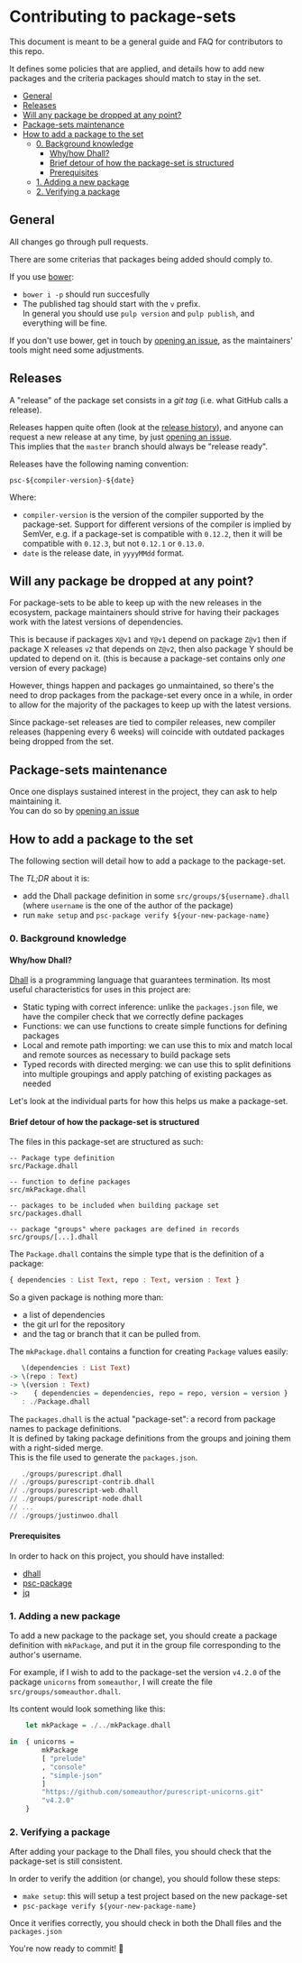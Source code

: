 # Contributing to package-sets

This document is meant to be a general guide and FAQ for contributors to this repo.

It defines some policies that are applied, and details how to add new packages and the criteria packages should match to stay in the set.


- [General](#general)
- [Releases](#releases)
- [Will any package be dropped at any point?](#will-any-package-be-dropped-at-any-point)
- [Package-sets maintenance](#package-sets-maintenance)
- [How to add a package to the set](#how-to-add-a-package-to-the-set)
  - [0. Background knowledge](#0-background-knowledge)
    - [Why/how Dhall?](#whyhow-dhall)
    - [Brief detour of how the package-set is structured](#brief-detour-of-how-the-package-set-is-structured)
    - [Prerequisites](#prerequisites)
  - [1. Adding a new package](#1-adding-a-new-package)
  - [2. Verifying a package](#2-verifying-a-package)


## General

All changes go through pull requests.

There are some criterias that packages being added should comply to.

If you use [bower][bower]:
- `bower i -p` should run succesfully
- The published tag should start with the `v` prefix.  
  In general you should use `pulp version` and `pulp publish`, and everything will be fine.

If you don't use bower, get in touch by [opening an issue][issues], as the maintainers' tools might need some adjustments.

## Releases

A "release" of the package set consists in a *git tag* (i.e. what GitHub calls a release).

Releases happen quite often (look at the [release history][releases]), and anyone can request a new release at any time, by just [opening an issue][issues].  
This implies that the `master` branch should always be "release ready".

Releases have the following naming convention:
```
psc-${compiler-version}-${date}
```

Where:
- `compiler-version` is the version of the compiler supported by the package-set.
  Support for different versions of the compiler is implied by SemVer, e.g. if a package-set is compatible with `0.12.2`, then it will be compatible with `0.12.3`, but not `0.12.1` or `0.13.0`.
- `date` is the release date, in `yyyyMMdd` format.

## Will any package be dropped at any point?

For package-sets to be able to keep up with the new releases in the ecosystem, package maintainers should strive for having their packages work with the latest versions of dependencies.

This is because if packages `X@v1` and `Y@v1` depend on package `Z@v1` then if package X releases `v2` that depends on `Z@v2`, then also package Y should be updated to depend on it. (this is because a package-set contains only *one* version of every package)

However, things happen and packages go unmaintained, so there's the need to drop packages from the package-set every once in a while, in order to allow for the majority of the packages to keep up with the latest versions.

Since package-set releases are tied to compiler releases, new compiler releases (happening every 6 weeks) will coincide with outdated packages being dropped from the set.

## Package-sets maintenance

Once one displays sustained interest in the project, they can ask to help maintaining it.  
You can do so by [opening an issue][issues]

## How to add a package to the set

The following section will detail how to add a package to the package-set.

The *TL;DR* about it is:
- add the Dhall package definition in some `src/groups/${username}.dhall` (where `username` is the one of the author of the package)
- run `make setup` and `psc-package verify ${your-new-package-name}`

### 0. Background knowledge

#### Why/how Dhall?

[Dhall](https://github.com/dhall-lang/dhall-lang) is a programming language that guarantees
termination. Its most useful characteristics for uses in this project are:
* Static typing with correct inference: unlike the `packages.json` file, we have the compiler check that we correctly define packages
* Functions: we can use functions to create simple functions for defining packages
* Local and remote path importing: we can use this to mix and match local and remote sources as necessary to build package sets
* Typed records with directed merging: we can use this to split definitions into multiple groupings and apply patching of existing packages as needed

Let's look at the individual parts for how this helps us make a package-set.

#### Brief detour of how the package-set is structured

The files in this package-set are structured as such:

```
-- Package type definition
src/Package.dhall

-- function to define packages
src/mkPackage.dhall

-- packages to be included when building package set
src/packages.dhall

-- package "groups" where packages are defined in records
src/groups/[...].dhall
```

The `Package.dhall` contains the simple type that is the definition of a package:

```hs
{ dependencies : List Text, repo : Text, version : Text }
```

So a given package is nothing more than:
- a list of dependencies
- the git url for the repository
- and the tag or branch that it can be pulled from.

The `mkPackage.dhall` contains a function for creating `Package` values easily:

```hs
   \(dependencies : List Text)
-> \(repo : Text)
-> \(version : Text)
->    { dependencies = dependencies, repo = repo, version = version }
   : ./Package.dhall
```

The `packages.dhall` is the actual "package-set": a record from package names to package definitions.  
It is defined by taking package definitions from the groups and joining them with a right-sided merge.  
This is the file used to generate the `packages.json`.


```hs
   ./groups/purescript.dhall
// ./groups/purescript-contrib.dhall
// ./groups/purescript-web.dhall
// ./groups/purescript-node.dhall
// ...
// ./groups/justinwoo.dhall
```

#### Prerequisites

In order to hack on this project, you should have installed:
- [dhall][dhall]
- [psc-package][psc-package]
- [jq][jq]

### 1. Adding a new package

To add a new package to the package set, you should create a package definition with `mkPackage`, and put it in the group file corresponding to the author's username.

For example, if I wish to add to the package-set the version `v4.2.0` of the package `unicorns` from `someauthor`, I will create the file `src/groups/someauthor.dhall`.

Its content would look something like this:

```hs
    let mkPackage = ./../mkPackage.dhall

in  { unicorns =
        mkPackage
        [ "prelude"
        , "console"
        , "simple-json"
        ]
        "https://github.com/someauthor/purescript-unicorns.git"
        "v4.2.0"
    }
```


### 2. Verifying a package

After adding your package to the Dhall files, you should check that the package-set is still consistent.

In order to verify the addition (or change), you should follow these steps:
- `make setup`: this will setup a test project based on the new package-set
- `psc-package verify ${your-new-package-name}`

Once it verifies correctly, you should check in both the Dhall files and the `packages.json`

You're now ready to commit! 🙂

[jq]: https://github.com/stedolan/jq
[psc-package]: https://github.com/purescript/psc-package/
[dhall]: https://github.com/dhall-lang/dhall-haskell
[releases]: https://github.com/purescript/package-sets/releases
[issues]: https://github.com/purescript/package-sets/issues
[local-setup]: https://github.com/spacchetti/spago#i-still-want-to-use-psc-package-can-this-help-me-in-some-way
[spago]: https://github.com/spacchetti/spago
[bower]: https://bower.io/
[pulp]: https://github.com/purescript-contrib/pulp
